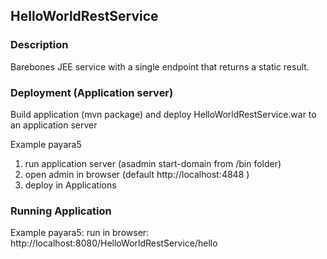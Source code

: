 ## HelloWorldRestService ##
### Description ###
Barebones JEE service with a single endpoint that returns a static result.

### Deployment (Application server) ###
Build application (mvn package) and deploy HelloWorldRestService.war to an application server

Example payara5
1. run application server (asadmin start-domain from /bin folder)
2. open admin in browser (default http://localhost:4848 )
3. deploy in Applications

### Running Application ###
Example payara5:
run in browser: http://localhost:8080/HelloWorldRestService/hello
